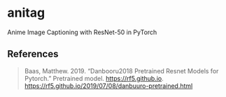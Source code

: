 # anitag
Anime Image Captioning with ResNet-50 in PyTorch

## References
> Baas, Matthew. 2019. “Danbooru2018 Pretrained Resnet Models for Pytorch.” Pretrained model. https://rf5.github.io. https://rf5.github.io/2019/07/08/danbuuro-pretrained.html
